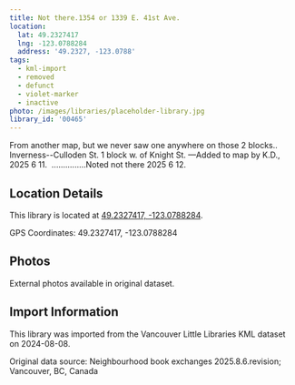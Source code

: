 ```yaml
---
title: Not there.1354 or 1339 E. 41st Ave.
location:
  lat: 49.2327417
  lng: -123.0788284
  address: '49.2327, -123.0788'
tags:
  - kml-import
  - removed
  - defunct
  - violet-marker
  - inactive
photo: /images/libraries/placeholder-library.jpg
library_id: '00465'
---
```

From another map, but we never saw one anywhere on those 2 blocks..
Inverness--Culloden St.
1 block w. of Knight St.
—Added to map by K.D., 2025 6 11.  
...............Noted not there 2025 6 12.

## Location Details

This library is located at [49.2327417, -123.0788284](https://www.google.com/maps?q=49.2327417,-123.0788284).

GPS Coordinates: 49.2327417, -123.0788284

## Photos

External photos available in original dataset.

## Import Information

This library was imported from the Vancouver Little Libraries KML dataset on 2024-08-08.

Original data source: Neighbourhood book exchanges 2025.8.6.revision; Vancouver, BC, Canada
